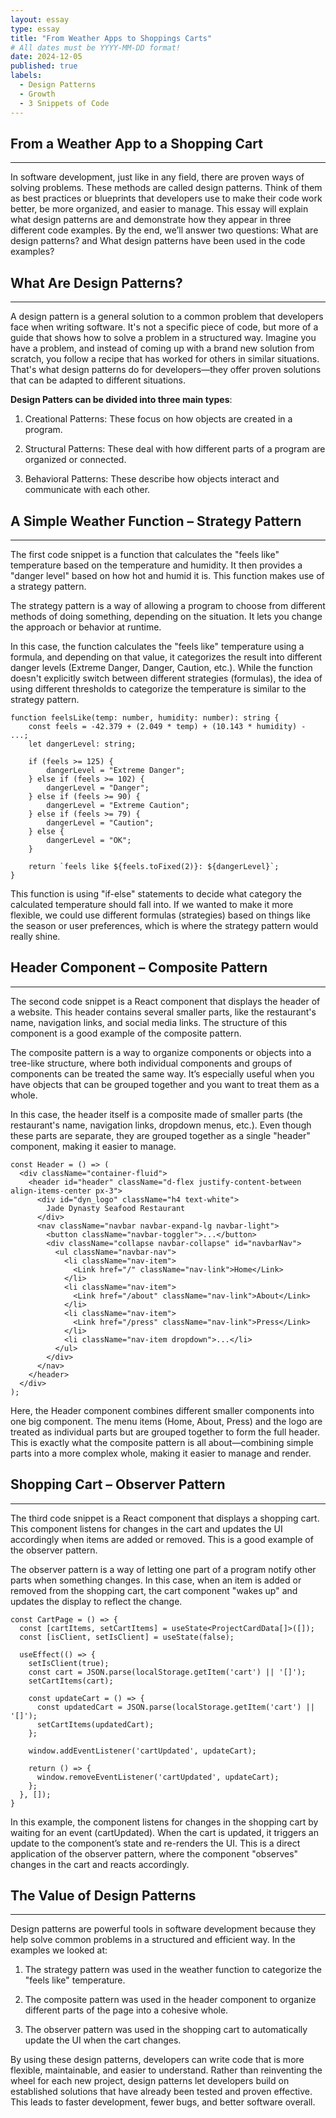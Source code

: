 ```yaml
---
layout: essay
type: essay
title: "From Weather Apps to Shoppings Carts"
# All dates must be YYYY-MM-DD format!
date: 2024-12-05
published: true
labels:
  - Design Patterns 
  - Growth
  - 3 Snippets of Code
---
```





## From a Weather App to a Shopping Cart
-----

In software development, just like in any field, there are proven ways of solving problems. These methods are called design patterns. Think of them as best practices or blueprints that developers use to make their code work better, be more organized, and easier to manage. This essay will explain what design patterns are and demonstrate how they appear in three different code examples. By the end, we’ll answer two questions: What are design patterns? and What design patterns have been used in the code examples?




## What Are Design Patterns?
-----

A design pattern is a general solution to a common problem that developers face when writing software. It's not a specific piece of code, but more of a guide that shows how to solve a problem in a structured way. Imagine you have a problem, and instead of coming up with a brand new solution from scratch, you follow a recipe that has worked for others in similar situations. That's what design patterns do for developers—they offer proven solutions that can be adapted to different situations.

**Design Patters can be divided into three main types**:

1. Creational Patterns: These focus on how objects are created in a program.

2. Structural Patterns: These deal with how different parts of a program are organized or connected.

3. Behavioral Patterns: These describe how objects interact and communicate with each other.




## A Simple Weather Function – Strategy Pattern
-----

The first code snippet is a function that calculates the "feels like" temperature based on the temperature and humidity. It then provides a "danger level" based on how hot and humid it is. This function makes use of a strategy pattern.

The strategy pattern is a way of allowing a program to choose from different methods of doing something, depending on the situation. It lets you change the approach or behavior at runtime.

In this case, the function calculates the "feels like" temperature using a formula, and depending on that value, it categorizes the result into different danger levels (Extreme Danger, Danger, Caution, etc.). While the function doesn't explicitly switch between different strategies (formulas), the idea of using different thresholds to categorize the temperature is similar to the strategy pattern.
 

```
function feelsLike(temp: number, humidity: number): string {
    const feels = -42.379 + (2.049 * temp) + (10.143 * humidity) - ...;
    let dangerLevel: string;

    if (feels >= 125) {
        dangerLevel = "Extreme Danger";
    } else if (feels >= 102) {
        dangerLevel = "Danger";
    } else if (feels >= 90) {
        dangerLevel = "Extreme Caution";
    } else if (feels >= 79) {
        dangerLevel = "Caution";
    } else {
        dangerLevel = "OK";
    }

    return `feels like ${feels.toFixed(2)}: ${dangerLevel}`;
}

```

This function is using "if-else" statements to decide what category the calculated temperature should fall into. If we wanted to make it more flexible, we could use different formulas (strategies) based on things like the season or user preferences, which is where the strategy pattern would really shine.




## Header Component – Composite Pattern
-----

The second code snippet is a React component that displays the header of a website. This header contains several smaller parts, like the restaurant's name, navigation links, and social media links. The structure of this component is a good example of the composite pattern.

The composite pattern is a way to organize components or objects into a tree-like structure, where both individual components and groups of components can be treated the same way. It’s especially useful when you have objects that can be grouped together and you want to treat them as a whole.

In this case, the header itself is a composite made of smaller parts (the restaurant's name, navigation links, dropdown menus, etc.). Even though these parts are separate, they are grouped together as a single "header" component, making it easier to manage.

```
const Header = () => (
  <div className="container-fluid">
    <header id="header" className="d-flex justify-content-between align-items-center px-3">
      <div id="dyn_logo" className="h4 text-white">
        Jade Dynasty Seafood Restaurant
      </div>
      <nav className="navbar navbar-expand-lg navbar-light">
        <button className="navbar-toggler">...</button>
        <div className="collapse navbar-collapse" id="navbarNav">
          <ul className="navbar-nav">
            <li className="nav-item">
              <Link href="/" className="nav-link">Home</Link>
            </li>
            <li className="nav-item">
              <Link href="/about" className="nav-link">About</Link>
            </li>
            <li className="nav-item">
              <Link href="/press" className="nav-link">Press</Link>
            </li>
            <li className="nav-item dropdown">...</li>
          </ul>
        </div>
      </nav>
    </header>
  </div>
);

```

Here, the Header component combines different smaller components into one big component. The menu items (Home, About, Press) and the logo are treated as individual parts but are grouped together to form the full header. This is exactly what the composite pattern is all about—combining simple parts into a more complex whole, making it easier to manage and render.




## Shopping Cart – Observer Pattern
-----

The third code snippet is a React component that displays a shopping cart. This component listens for changes in the cart and updates the UI accordingly when items are added or removed. This is a good example of the observer pattern.

The observer pattern is a way of letting one part of a program notify other parts when something changes. In this case, when an item is added or removed from the shopping cart, the cart component "wakes up" and updates the display to reflect the change.

```
const CartPage = () => {
  const [cartItems, setCartItems] = useState<ProjectCardData[]>([]);
  const [isClient, setIsClient] = useState(false);

  useEffect(() => {
    setIsClient(true);
    const cart = JSON.parse(localStorage.getItem('cart') || '[]');
    setCartItems(cart);

    const updateCart = () => {
      const updatedCart = JSON.parse(localStorage.getItem('cart') || '[]');
      setCartItems(updatedCart);
    };

    window.addEventListener('cartUpdated', updateCart);

    return () => {
      window.removeEventListener('cartUpdated', updateCart);
    };
  }, []);
}
```

In this example, the component listens for changes in the shopping cart by waiting for an event (cartUpdated). When the cart is updated, it triggers an update to the component’s state and re-renders the UI. This is a direct application of the observer pattern, where the component "observes" changes in the cart and reacts accordingly.




## The Value of Design Patterns
-----

Design patterns are powerful tools in software development because they help solve common problems in a structured and efficient way. In the examples we looked at:

1. The strategy pattern was used in the weather function to categorize the "feels like" temperature.

2. The composite pattern was used in the header component to organize different parts of the page into a cohesive whole.

3. The observer pattern was used in the shopping cart to automatically update the UI when the cart changes.

By using these design patterns, developers can write code that is more flexible, maintainable, and easier to understand. Rather than reinventing the wheel for each new project, design patterns let developers build on established solutions that have already been tested and proven effective. This leads to faster development, fewer bugs, and better software overall.

